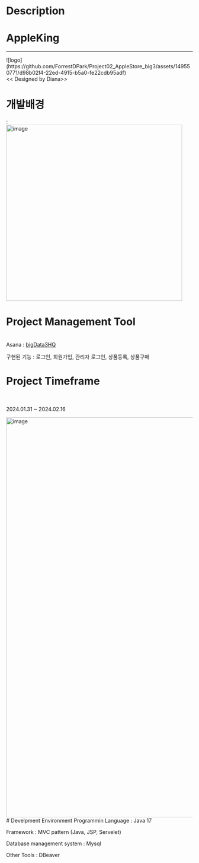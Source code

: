 # Description

<h1>AppleKing</h1>
<hr>
![logo](https://github.com/ForrestDPark/Project02_AppleStore_big3/assets/149550771/d98b02f4-22ed-4915-b5a0-fe22cdb95adf)
<br>
<< Designed by Diana>>

<h1>개발배경</h1> : 
<br>
  <img width="475" alt="image" src="https://github.com/ForrestDPark/Project02_AppleStore_big3/assets/149550771/2651c108-a959-468c-929f-cf26c26dab94">


<h1>Project Management Tool </h1>
<br> Asana : <a href ="https://app.asana.com/0/1206550553332943/1206550553332943"> bigData3HQ </a>

<p>구현된 기능 : 로그인, 회원가입, 관리자 로그인, 상품등록, 상품구매</p>

# Project Timeframe
<br>
 <p> 2024.01.31 ~ 2024.02.16</p>
  <img width="1078" alt="image" src="https://github.com/ForrestDPark/Project02_AppleStore_big3/assets/149550771/a49307d3-6239-47cc-9ed2-7e3ea4298789">

<br>
# Develpment Environment 
Programmin Language : Java 17

Framework : MVC pattern (Java, JSP, Servelet) 

Database management system : Mysql

Other Tools : DBeaver
